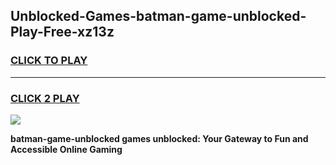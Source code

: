 
## Unblocked-Games-batman-game-unblocked-Play-Free-xz13z
<h3>
<a href="https://premium76.site?title=batman-game-unblocked&ref=10A">CLICK TO PLAY</a></h3>
<hr>

<h3>
<a href="https://premium76.site?title=batman-game-unblocked&ref=10A">CLICK 2 PLAY</a>
  
</h3>

<a href="https://premium76.site?title=batman-game-unblocked&ref=10A"><img src="https://clearcache.store/games.png"></a>


**batman-game-unblocked games unblocked: Your Gateway to Fun and Accessible Online Gaming**
